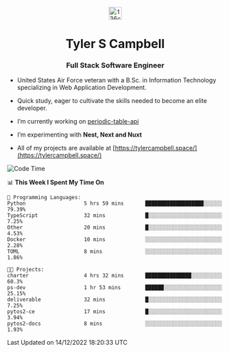 <p align="center">
<a href="https://www.linkedin.com/in/t36campbell" target="blank"><img align="center" src="https://ik.imagekit.io/t36campbell/Portfolio/linkedin.png.original_m8bbGgPh6.png" alt="t36campbell" height="30" width="30" /></a>
</p>
<h1 align="center">Tyler S Campbell</h1>
<h3 align="center">Full Stack Software Engineer</h3>

* United States Air Force veteran with a B.Sc. in Information Technology specializing in Web Application Development. 

* Quick study, eager to cultivate the skills needed to become an elite developer.

* I’m currently working on [periodic-table-api](https://github.com/t36campbell/periodic-table-api)

* I’m experimenting with **Nest, Next and Nuxt**

* All of my projects are available at [https://tylercampbell.space/](https://tylercampbell.space/)

<!--START_SECTION:waka-->
![Code Time](http://img.shields.io/badge/Code%20Time-2%2C045%20hrs%201%20min-blue)

📊 **This Week I Spent My Time On** 

```text
💬 Programming Languages: 
Python                   5 hrs 59 mins       ███████████████████░░░░░░   79.39% 
TypeScript               32 mins             █░░░░░░░░░░░░░░░░░░░░░░░░   7.25% 
Other                    20 mins             █░░░░░░░░░░░░░░░░░░░░░░░░   4.53% 
Docker                   10 mins             ░░░░░░░░░░░░░░░░░░░░░░░░░   2.28% 
TOML                     8 mins              ░░░░░░░░░░░░░░░░░░░░░░░░░   1.86%

🐱‍💻 Projects: 
charter                  4 hrs 32 mins       ███████████████░░░░░░░░░░   60.3% 
ps-dev                   1 hr 53 mins        ██████░░░░░░░░░░░░░░░░░░░   25.15% 
deliverable              32 mins             █░░░░░░░░░░░░░░░░░░░░░░░░   7.25% 
pytos2-ce                17 mins             █░░░░░░░░░░░░░░░░░░░░░░░░   3.94% 
pytos2-docs              8 mins              ░░░░░░░░░░░░░░░░░░░░░░░░░   1.93%

```


 Last Updated on 14/12/2022 18:20:33 UTC
<!--END_SECTION:waka-->
